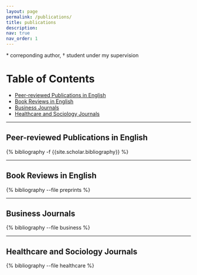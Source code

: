 ```yaml
---
layout: page
permalink: /publications/
title: publications
description: 
nav: true
nav_order: 1
---
```


 \* correponding author,  † student under my supervision


# Table of Contents
- [Peer-reviewed Publications in English](#peer-reviewed-publications-in-english)
- [Book Reviews in English](#book-reviews-in-english)
- [Business Journals](#business-journals)
- [Healthcare and Sociology Journals](#healthcare-and-sociology-journals)





---
## **Peer-reviewed Publications in English**
<!-- _pages/publications.md -->
<div class="publications">

{% bibliography -f {{site.scholar.bibliography}} %}

</div>

---
## **Book Reviews in English**
<!-- _pages/publications.md -->
<div class="preprints">

{% bibliography --file preprints %}

</div>

---


## **Business Journals**
<!-- _pages/publications.md -->
<div class="publications_business">

{% bibliography --file business %}

</div>

---

## **Healthcare and Sociology Journals**
<!-- _pages/publications.md -->
<div class="publications_healthcare">

{% bibliography --file healthcare %}

</div>